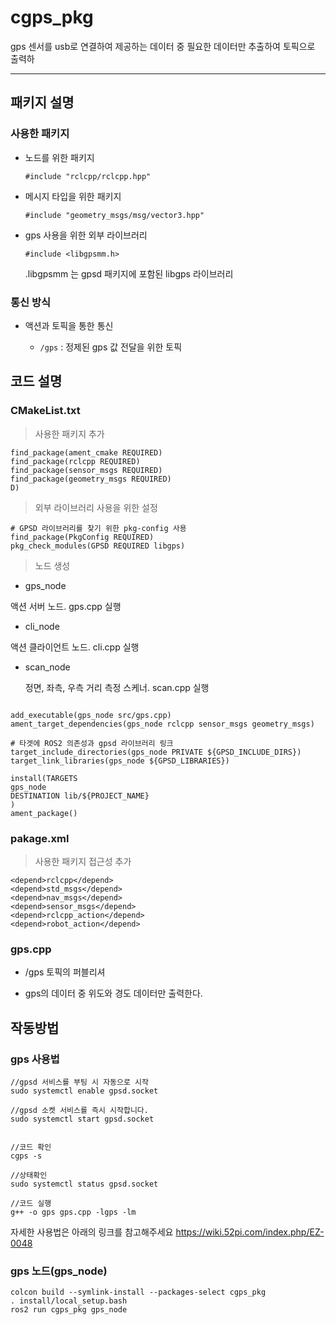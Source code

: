 # cgps_pkg

gps 센서를 usb로 연결하여 제공하는 데이터 중 필요한 데이터만 추출하여 토픽으로 출력하

---

## 패키지 설명

### 사용한 패키지
- 노드를 위한 패키지

  ``#include "rclcpp/rclcpp.hpp" ``

- 메시지 타입을 위한 패키지
  ```
  #include "geometry_msgs/msg/vector3.hpp"
  ```
- gps 사용을 위한 외부 라이브러리

    ``#include <libgpsmm.h>``

    .libgpsmm 는 gpsd 패키지에 포함된 libgps 라이브러리

### 통신 방식
-  액션과 토픽을 통한 통신

    - ``/gps`` : 정제된 gps 값 전달을 위한 토픽


## 코드 설명
### CMakeList.txt

>사용한 패키지 추가
  ```
  find_package(ament_cmake REQUIRED)
  find_package(rclcpp REQUIRED)
  find_package(sensor_msgs REQUIRED)
  find_package(geometry_msgs REQUIRED)
D)
  ```

> 외부 라이브러리 사용을 위한 설정
  ```
  # GPSD 라이브러리를 찾기 위한 pkg-config 사용
find_package(PkgConfig REQUIRED)
pkg_check_modules(GPSD REQUIRED libgps)

  ```
> 노드 생성
   - gps_node

  액션 서버 노드. gps.cpp 실행
   - cli_node

액션 클라이언트 노드. cli.cpp 실행
  - scan_node

    정면, 좌측, 우측 거리 측정 스케너. scan.cpp 실행
  ```

add_executable(gps_node src/gps.cpp)
ament_target_dependencies(gps_node rclcpp sensor_msgs geometry_msgs)

# 타겟에 ROS2 의존성과 gpsd 라이브러리 링크
target_include_directories(gps_node PRIVATE ${GPSD_INCLUDE_DIRS})
target_link_libraries(gps_node ${GPSD_LIBRARIES})

install(TARGETS
  gps_node
  DESTINATION lib/${PROJECT_NAME}
)
ament_package()
  ```
### pakage.xml
> 사용한 패키지 접근성 추가
  ```
  <depend>rclcpp</depend>
  <depend>std_msgs</depend>
  <depend>nav_msgs</depend>
  <depend>sensor_msgs</depend>
  <depend>rclcpp_action</depend>
  <depend>robot_action</depend>
  ```

### gps.cpp
  - /gps 토픽의 퍼블리셔

  - gps의 데이터 중 위도와 경도 데이터만 출력한다.


## 작동방법

### gps 사용법
```
//gpsd 서비스를 부팅 시 자동으로 시작
sudo systemctl enable gpsd.socket

//gpsd 소켓 서비스를 즉시 시작합니다.
sudo systemctl start gpsd.socket


//코드 확인
cgps -s

//상태확인
sudo systemctl status gpsd.socket

//코드 실행
g++ -o gps gps.cpp -lgps -lm

```
자세한 사용법은 아래의 링크를 참고해주세요
<https://wiki.52pi.com/index.php/EZ-0048>

### gps 노드(gps_node)
```
colcon build --symlink-install --packages-select cgps_pkg
. install/local_setup.bash
ros2 run cgps_pkg gps_node
```

